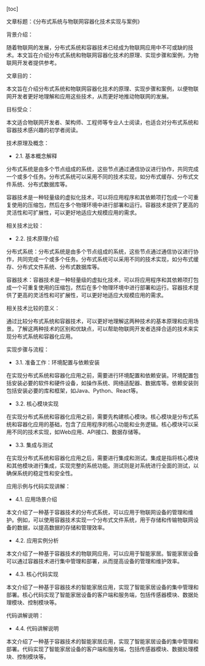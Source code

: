 
[toc]                    
                
                
文章标题：《分布式系统与物联网容器化技术实现与案例》

背景介绍：

随着物联网的发展，分布式系统和容器技术已经成为物联网应用中不可或缺的技术。本文旨在介绍分布式系统和物联网容器化技术的原理、实现步骤和案例，为物联网开发者提供参考。

文章目的：

本文旨在介绍分布式系统和物联网容器化技术的原理、实现步骤和案例，以便物联网开发者更好地理解和应用这些技术，从而更好地推动物联网的发展。

目标受众：

本文适合物联网开发者、架构师、工程师等专业人士阅读，也适合对分布式系统和容器技术感兴趣的初学者阅读。

技术原理及概念：

- 2.1. 基本概念解释

分布式系统是由多个节点组成的系统，这些节点通过通信协议进行协作，共同完成一个或多个任务。分布式系统可以采用不同的技术实现，如分布式缓存、分布式文件系统、分布式数据库等。

容器技术是一种轻量级的虚拟化技术，可以将应用程序和其依赖项打包成一个可重复使用的压缩包，然后在多个物理环境中进行部署和运行。容器技术提供了更高的灵活性和可扩展性，可以更好地适应大规模应用的需求。

相关技术比较：

- 2.2. 技术原理介绍

分布式系统：分布式系统是由多个节点组成的系统，这些节点通过通信协议进行协作，共同完成一个或多个任务。分布式系统可以采用不同的技术实现，如分布式缓存、分布式文件系统、分布式数据库等。

容器技术：容器技术是一种轻量级的虚拟化技术，可以将应用程序和其依赖项打包成一个可重复使用的压缩包，然后在多个物理环境中进行部署和运行。容器技术提供了更高的灵活性和可扩展性，可以更好地适应大规模应用的需求。

相关技术比较的意义：

通过比较分布式系统和容器技术，可以更好地理解这两种技术的基本原理和应用场景。了解这两种技术的区别和优缺点，可以帮助物联网开发者选择合适的技术来实现分布式系统和容器化应用。

实现步骤与流程：

- 3.1. 准备工作：环境配置与依赖安装

在实现分布式系统和容器化应用之前，需要进行环境配置和依赖安装。环境配置包括安装必要的软件和硬件设备，如操作系统、网络适配器、数据库等。依赖安装则包括安装必要的库和框架，如Java、Python、React等。

- 3.2. 核心模块实现

在实现分布式系统和容器化应用之前，需要先构建核心模块。核心模块是分布式系统和容器化应用的基础，包含了应用程序的核心功能和业务逻辑。核心模块可以采用不同的技术实现，如Web应用、API接口、数据存储等。

- 3.3. 集成与测试

在实现分布式系统和容器化应用之后，需要进行集成和测试。集成是指将核心模块和其他模块进行集成，实现完整的系统功能。测试则是对系统进行全面的测试，以确保系统的稳定性和安全性。

应用示例与代码实现讲解：

- 4.1. 应用场景介绍

本文介绍了一种基于容器技术的分布式系统，可以应用于物联网设备的管理和维护。例如，可以使用容器技术实现一个分布式文件系统，用于存储和传输物联网设备的数据，以提高数据的存储和管理效率。

- 4.2. 应用实例分析

本文介绍了一种基于容器技术的物联网应用，可以应用于智能家居。智能家居设备可以通过容器技术进行集中管理和部署，从而提高设备的管理和维护效率。

- 4.3. 核心代码实现

本文介绍了一种基于容器技术的智能家居应用，实现了智能家居设备的集中管理和部署。核心代码实现了智能家居设备的客户端和服务端，包括传感器模块、数据处理模块、控制模块等。

代码讲解说明：

- 4.4. 代码讲解说明

本文介绍了一种基于容器技术的智能家居应用，实现了智能家居设备的集中管理和部署。代码实现了智能家居设备的客户端和服务端，包括传感器模块、数据处理模块、控制模块等。

